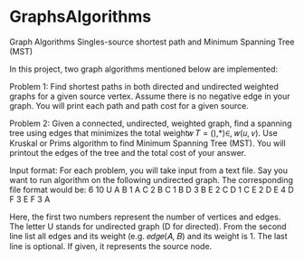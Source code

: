 # GraphsAlgorithms
Graph Algorithms Singles-source shortest path and Minimum Spanning Tree (MST)

In this project, two graph algorithms mentioned below are implemented:

Problem 1:
Find shortest paths in both directed and undirected weighted graphs for a given source vertex. Assume there
is no negative edge in your graph. You will print each path and path cost for a given source.

Problem 2:
Given a connected, undirected, weighted graph, find a spanning tree using edges that minimizes the total
weight𝑤 𝑇 = (),*)∈, 𝑤(𝑢, 𝑣). Use Kruskal or Prims algorithm to find Minimum Spanning Tree (MST).
You will printout the edges of the tree and the total cost of your answer.

Input format:
For each problem, you will take input from a text file. Say you want to run algorithm on the following undirected
graph. The corresponding file format would be:
6 10 U
A B 1
A C 2
B C 1
B D 3
B E 2
C D 1
C E 2
D E 4
D F 3
E F 3
A

Here, the first two numbers represent the number of vertices and edges. The letter U stands for undirected graph
(D for directed). From the second line list all edges and its weight (e.g. 𝑒𝑑𝑔𝑒(𝐴, 𝐵) and its weight is 1. The last line
is optional. If given, it represents the source node.
